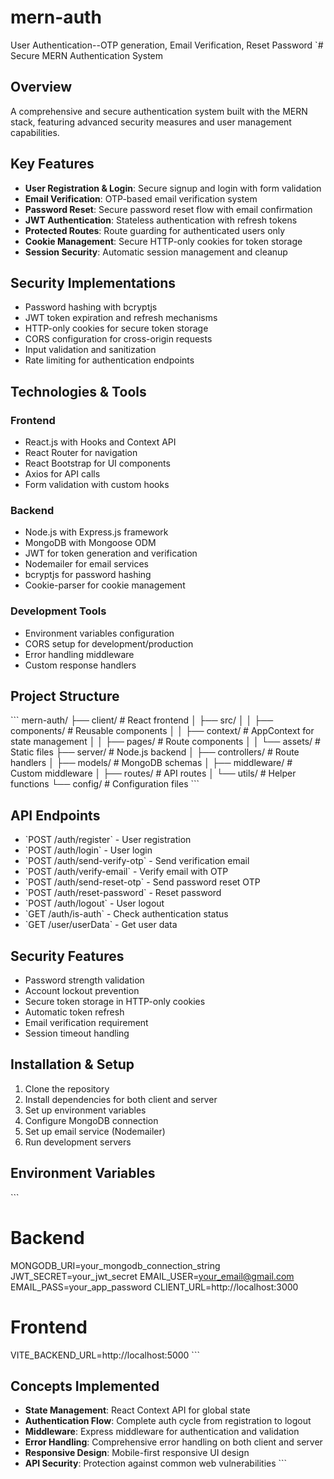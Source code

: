 # mern-auth
User Authentication--OTP generation, Email Verification, Reset Password
`# Secure MERN Authentication System

## Overview
A comprehensive and secure authentication system built with the MERN stack, featuring advanced security measures and user management capabilities.

## Key Features
- **User Registration & Login**: Secure signup and login with form validation
- **Email Verification**: OTP-based email verification system
- **Password Reset**: Secure password reset flow with email confirmation
- **JWT Authentication**: Stateless authentication with refresh tokens
- **Protected Routes**: Route guarding for authenticated users only
- **Cookie Management**: Secure HTTP-only cookies for token storage
- **Session Security**: Automatic session management and cleanup

## Security Implementations
- Password hashing with bcryptjs
- JWT token expiration and refresh mechanisms
- HTTP-only cookies for secure token storage
- CORS configuration for cross-origin requests
- Input validation and sanitization
- Rate limiting for authentication endpoints

## Technologies & Tools
### Frontend
- React.js with Hooks and Context API
- React Router for navigation
- React Bootstrap for UI components
- Axios for API calls
- Form validation with custom hooks

### Backend
- Node.js with Express.js framework
- MongoDB with Mongoose ODM
- JWT for token generation and verification
- Nodemailer for email services
- bcryptjs for password hashing
- Cookie-parser for cookie management

### Development Tools
- Environment variables configuration
- CORS setup for development/production
- Error handling middleware
- Custom response handlers

## Project Structure
\`\`\`
mern-auth/
├── client/                 # React frontend
│   ├── src/
│   │   ├── components/    # Reusable components
│   │   ├── context/       # AppContext for state management
│   │   ├── pages/         # Route components
│   │   └── assets/        # Static files
├── server/                 # Node.js backend
│   ├── controllers/       # Route handlers
│   ├── models/            # MongoDB schemas
│   ├── middleware/        # Custom middleware
│   ├── routes/            # API routes
│   └── utils/             # Helper functions
└── config/                # Configuration files
\`\`\`

## API Endpoints
- \`POST /auth/register\` - User registration
- \`POST /auth/login\` - User login
- \`POST /auth/send-verify-otp\` - Send verification email
- \`POST /auth/verify-email\` - Verify email with OTP
- \`POST /auth/send-reset-otp\` - Send password reset OTP
- \`POST /auth/reset-password\` - Reset password
- \`POST /auth/logout\` - User logout
- \`GET /auth/is-auth\` - Check authentication status
- \`GET /user/userData\` - Get user data

## Security Features
- Password strength validation
- Account lockout prevention
- Secure token storage in HTTP-only cookies
- Automatic token refresh
- Email verification requirement
- Session timeout handling

## Installation & Setup
1. Clone the repository
2. Install dependencies for both client and server
3. Set up environment variables
4. Configure MongoDB connection
5. Set up email service (Nodemailer)
6. Run development servers

## Environment Variables
\`\`\`
# Backend
MONGODB_URI=your_mongodb_connection_string
JWT_SECRET=your_jwt_secret
EMAIL_USER=your_email@gmail.com
EMAIL_PASS=your_app_password
CLIENT_URL=http://localhost:3000

# Frontend
VITE_BACKEND_URL=http://localhost:5000
\`\`\`

## Concepts Implemented
- **State Management**: React Context API for global state
- **Authentication Flow**: Complete auth cycle from registration to logout
- **Middleware**: Express middleware for authentication and validation
- **Error Handling**: Comprehensive error handling on both client and server
- **Responsive Design**: Mobile-first responsive UI design
- **API Security**: Protection against common web vulnerabilities
\`\`\`
